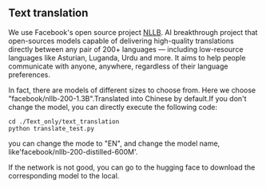 ## Text translation

We use Facebook's open source project [NLLB](https://github.com/facebookresearch/fairseq/tree/nllb). AI breakthrough project that open-sources models capable of delivering high-quality translations directly between any pair of 200+ languages — including low-resource languages like Asturian, Luganda, Urdu and more. It aims to help people communicate with anyone, anywhere, regardless of their language preferences.

In fact, there are models of different sizes to choose from. Here we choose "facebook/nllb-200-1.3B".Translated into Chinese by default.If you don't change the model, you can directly execute the following code:
```
cd ./Text_only/text_translation
python translate_test.py
```
you can change the mode to "EN", and change the model name, like'facebook/nllb-200-distilled-600M'.

If the network is not good, you can go to the hugging face to download the corresponding model to the local.


